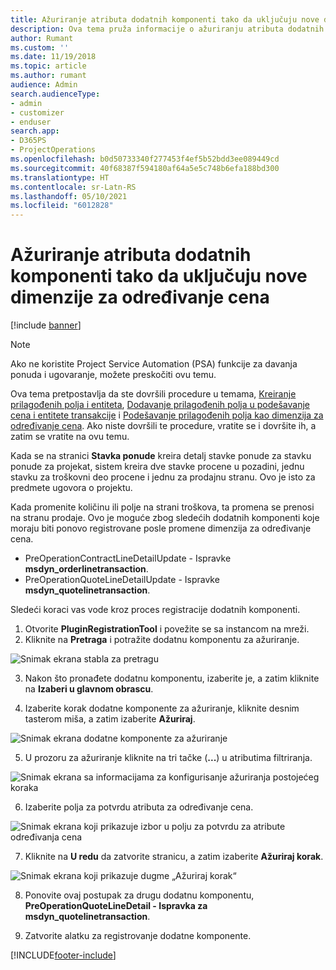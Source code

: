 ```yaml
---
title: Ažuriranje atributa dodatnih komponenti tako da uključuju nove dimenzije za određivanje cena
description: Ova tema pruža informacije o ažuriranju atributa dodatnih komponenti za dimenzije određivanja cena.
author: Rumant
ms.custom: ''
ms.date: 11/19/2018
ms.topic: article
ms.author: rumant
audience: Admin
search.audienceType:
- admin
- customizer
- enduser
search.app:
- D365PS
- ProjectOperations
ms.openlocfilehash: b0d50733340f277453f4ef5b52bdd3ee089449cd
ms.sourcegitcommit: 40f68387f594180af64a5e5c748b6efa188bd300
ms.translationtype: HT
ms.contentlocale: sr-Latn-RS
ms.lasthandoff: 05/10/2021
ms.locfileid: "6012828"
---
```

# <a name="update-plug-in-attributes-to-include-new-pricing-dimensions"></a>Ažuriranje atributa dodatnih komponenti tako da uključuju nove dimenzije za određivanje cena

[!include [banner](../includes/psa-now-project-operations.md)]

> [!NOTE]
> Ako ne koristite Project Service Automation (PSA) funkcije za davanja ponuda i ugovaranje, možete preskočiti ovu temu.

Ova tema pretpostavlja da ste dovršili procedure u temama, [Kreiranje prilagođenih polja i entiteta](create-custom-fields-entities.md), [Dodavanje prilagođenih polja u podešavanje cena i entitete transakcije](field-references.md) i [Podešavanje prilagođenih polja kao dimenzija za određivanje cena](set-up-pricing-dimensions.md). Ako niste dovršili te procedure, vratite se i dovršite ih, a zatim se vratite na ovu temu.

Kada se na stranici **Stavka ponude** kreira detalj stavke ponude za stavku ponude za projekat, sistem kreira dve stavke procene u pozadini, jednu stavku za troškovni deo procene i jednu za prodajnu stranu. Ovo je isto za predmete ugovora o projektu.

Kada promenite količinu ili polje na strani troškova, ta promena se prenosi na stranu prodaje. Ovo je moguće zbog sledećih dodatnih komponenti koje moraju biti ponovo registrovane posle promene dimenzija za određivanje cena.

- PreOperationContractLineDetailUpdate - Ispravke **msdyn_orderlinetransaction**.
- PreOperationQuoteLineDetailUpdate - Ispravke **msdyn_quotelinetransaction**.

Sledeći koraci vas vode kroz proces registracije dodatnih komponenti.

1. Otvorite **PluginRegistrationTool** i povežite se sa instancom na mreži.
2. Kliknite na **Pretraga** i potražite dodatnu komponentu za ažuriranje.

 ![Snimak ekrana stabla za pretragu](media/PRT-1.png)

3. Nakon što pronađete dodatnu komponentu, izaberite je, a zatim kliknite na **Izaberi u glavnom obrascu**.

4. Izaberite korak dodatne komponente za ažuriranje, kliknite desnim tasterom miša, a zatim izaberite **Ažuriraj**.

 ![Snimak ekrana dodatne komponente za ažuriranje](media/PRT-2.png)
 
5. U prozoru za ažuriranje kliknite na tri tačke (**...**) u atributima filtriranja.

 ![Snimak ekrana sa informacijama za konfigurisanje ažuriranja postojećeg koraka](media/PRT-3.png)
 
6. Izaberite polja za potvrdu atributa za određivanje cena.

 ![Snimak ekrana koji prikazuje izbor u polju za potvrdu za atribute određivanja cena](media/PRT-4.png)

7. Kliknite na **U redu** da zatvorite stranicu, a zatim izaberite **Ažuriraj korak**.

 ![Snimak ekrana koji prikazuje dugme „Ažuriraj korak“](media/PRT-5.png)
 
8. Ponovite ovaj postupak za drugu dodatnu komponentu, **PreOperationQuoteLineDetail - Ispravka za msdyn_quotelinetransaction**.

9. Zatvorite alatku za registrovanje dodatne komponente.



[!INCLUDE[footer-include](../includes/footer-banner.md)]